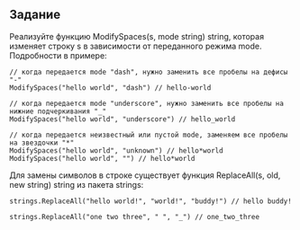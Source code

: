 ## Задание
Реализуйте функцию ModifySpaces(s, mode string) string, которая изменяет строку s в зависимости от переданного режима mode. Подробности в примере:
```
// когда передается mode "dash", нужно заменить все пробелы на дефисы "-"
ModifySpaces("hello world", "dash") // hello-world

// когда передается mode "underscore", нужно заменить все пробелы на нижние подчеркивания "_"
ModifySpaces("hello world", "underscore") // hello_world

// когда передается неизвестный или пустой mode, заменяем все пробелы на звездочки "*"
ModifySpaces("hello world", "unknown") // hello*world
ModifySpaces("hello world", "") // hello*world
```
Для замены символов в строке существует функция ReplaceAll(s, old, new string) string из пакета strings:

```
strings.ReplaceAll("hello world!", "world!", "buddy!") // hello buddy!

strings.ReplaceAll("one two three", " ", "_") // one_two_three
```
